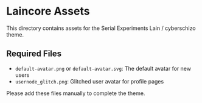 # Laincore Assets

This directory contains assets for the Serial Experiments Lain / cyberschizo theme.

## Required Files

- `default-avatar.png` or `default-avatar.svg`: The default avatar for new users
- `usernode_glitch.png`: Glitched user avatar for profile pages

Please add these files manually to complete the theme.